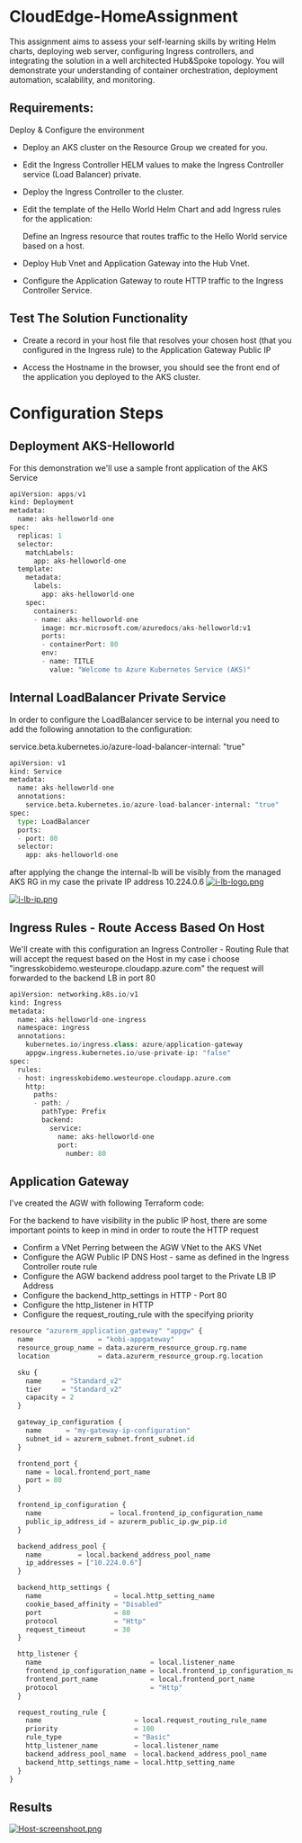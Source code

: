 # CloudEdge-HomeAssignment

This assignment aims to assess your self-learning skills by writing Helm charts, deploying web server, configuring Ingress controllers, and integrating the solution in a well architected Hub&Spoke topology. 
You will demonstrate your understanding of container orchestration, deployment automation, scalability, and monitoring.

## Requirements:
Deploy & Configure the environment

- Deploy an AKS cluster on the Resource Group we created for you.
- Edit the Ingress Controller HELM values to make the Ingress Controller service (Load Balancer) private.
- Deploy the Ingress Controller to the cluster.
- Edit the template of the Hello World Helm Chart and add Ingress rules for the application:

  Define an Ingress resource that routes traffic to the Hello World service based on a host.

- Deploy Hub Vnet and Application Gateway into the Hub Vnet.
- Configure the Application Gateway to route HTTP traffic to the Ingress Controller Service.


## Test The Solution Functionality
- Create a record in your host file that resolves your chosen host (that you configured in the Ingress rule) to the Application Gateway Public IP

- Access the Hostname in the browser, you should see the front end of the application you deployed to the AKS cluster.


# Configuration Steps

## Deployment AKS-Helloworld
For this demonstration we'll use a sample front application of the AKS Service 
```python
apiVersion: apps/v1
kind: Deployment
metadata:
  name: aks-helloworld-one  
spec:
  replicas: 1
  selector:
    matchLabels:
      app: aks-helloworld-one
  template:
    metadata:
      labels:
        app: aks-helloworld-one
    spec:
      containers:
      - name: aks-helloworld-one
        image: mcr.microsoft.com/azuredocs/aks-helloworld:v1
        ports:
        - containerPort: 80
        env:
        - name: TITLE
          value: "Welcome to Azure Kubernetes Service (AKS)"
```
## Internal LoadBalancer Private Service
In order to configure the LoadBalancer service to be internal you need to add the following annotation to the configuration:


service.beta.kubernetes.io/azure-load-balancer-internal: "true" 


```python
apiVersion: v1
kind: Service
metadata:
  name: aks-helloworld-one
  annotations:
    service.beta.kubernetes.io/azure-load-balancer-internal: "true"
spec:
  type: LoadBalancer
  ports:
  - port: 80
  selector:
    app: aks-helloworld-one
```
after applying the change the internal-lb will be visibly from the managed AKS RG in my case the private IP address 
 10.224.0.6 
[![i-lb-logo.png](https://i.postimg.cc/j5CkNshJ/i-lb-logo.png)](https://postimg.cc/zbZjYY6J)

[![i-lb-ip.png](https://i.postimg.cc/kMR7P9d4/i-lb-ip.png)](https://postimg.cc/mh4v7vkf)
## Ingress Rules - Route Access Based On Host
We'll create with this configuration an Ingress Controller - Routing Rule that will  accept the request based on the Host in my case i choose "ingresskobidemo.westeurope.cloudapp.azure.com" the request will forwarded to the backend LB in port 80

```python
apiVersion: networking.k8s.io/v1
kind: Ingress
metadata:
  name: aks-helloworld-one-ingress
  namespace: ingress
  annotations:
    kubernetes.io/ingress.class: azure/application-gateway
    appgw.ingress.kubernetes.io/use-private-ip: "false"
spec:
  rules:
  - host: ingresskobidemo.westeurope.cloudapp.azure.com
    http:
      paths:
      - path: /
        pathType: Prefix
        backend:
          service:
            name: aks-helloworld-one
            port:
              number: 80
```
## Application Gateway
I've created the AGW with following Terraform code:

For the backend to have visibility in the public IP host, there are some important points to keep in mind in order to route the HTTP request

- Confirm a VNet Perring between the AGW VNet to the AKS VNet
- Configure the AGW Public IP DNS Host - same as defined in the Ingress Controller route rule
- Configure the AGW backend address pool target to the Private LB IP Address
- Configure the backend_http_settings in HTTP - Port 80
- Configure the http_listener in HTTP 
- Configure the request_routing_rule with the specifying priority 

```python
resource "azurerm_application_gateway" "appgw" {
  name                = "kobi-appgateway"
  resource_group_name = data.azurerm_resource_group.rg.name
  location            = data.azurerm_resource_group.rg.location

  sku {
    name     = "Standard_v2"
    tier     = "Standard_v2"
    capacity = 2
  }

  gateway_ip_configuration {
    name      = "my-gateway-ip-configuration"
    subnet_id = azurerm_subnet.front_subnet.id
  }

  frontend_port {
    name = local.frontend_port_name
    port = 80
  }

  frontend_ip_configuration {
    name                 = local.frontend_ip_configuration_name
    public_ip_address_id = azurerm_public_ip.gw_pip.id
  }

  backend_address_pool {
    name         = local.backend_address_pool_name
    ip_addresses = ["10.224.0.6"]
  }

  backend_http_settings {
    name                  = local.http_setting_name
    cookie_based_affinity = "Disabled"
    port                  = 80
    protocol              = "Http"
    request_timeout       = 30
  }

  http_listener {
    name                           = local.listener_name
    frontend_ip_configuration_name = local.frontend_ip_configuration_name
    frontend_port_name             = local.frontend_port_name
    protocol                       = "Http"
  }

  request_routing_rule {
    name                       = local.request_routing_rule_name
    priority                   = 100
    rule_type                  = "Basic"
    http_listener_name         = local.listener_name
    backend_address_pool_name  = local.backend_address_pool_name
    backend_http_settings_name = local.http_setting_name
  }
}
```
## Results
[![Host-screenshoot.png](https://i.postimg.cc/W1xWFvkz/Host-screenshoot.png)](https://postimg.cc/Wd66CxSc)
